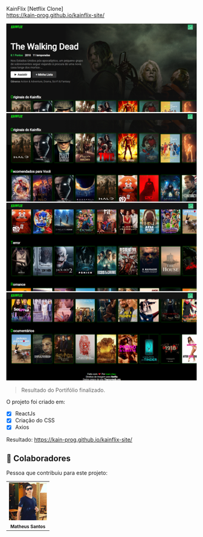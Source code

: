 KainFlix [Netflix Clone]<br>
https://kain-prog.github.io/kainflix-site/


<img src="./kain-flix-home.PNG" alt="Página principal mostrando The Walking Dead de Fundo, muda a cada atualização da página"> 
<img src="./kain-flix-categories.PNG" alt="Categoria dos filmes Originais do KainFlix e Recomendados">
<img src="./kain-flix-categories2.PNG" alt="Categoria dos filmes de comédia e terror"> 
<img src="./kain-flix-categories3.PNG" alt="Categoria dos filmes de romance e documentários">

> Resultado do Portifólio finalizado.

O projeto foi criado em:

- [x] ReactJs
- [x] Criação do CSS
- [x] Axios

Resultado: https://kain-prog.github.io/kainflix-site/


## 🤝 Colaboradores

Pessoa que contribuiu para este projeto:

<table>
  <tr>
    <td align="center">
        <img src="./kain perfil 2 branco azul.jpeg" width="100px;" alt="Foto Kain"/><br>
        <sub>
          <b>Matheus Santos</b>
        </sub>
      </a>
    </td>
   </tr>
</table>

